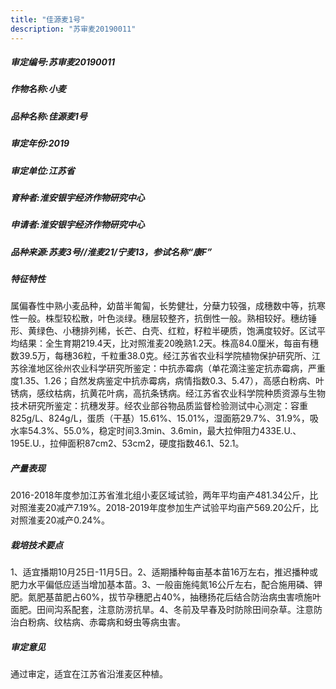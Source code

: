 ```yaml
---
title: "佳源麦1号"
description: "苏审麦20190011"
---
```

##### 审定编号:苏审麦20190011

##### 作物名称:小麦

##### 品种名称:佳源麦1号

##### 审定年份:2019

##### 审定单位:江苏省

##### 育种者:淮安银宇经济作物研究中心

##### 申请者:淮安银宇经济作物研究中心

##### 品种来源:苏麦3号//淮麦21/宁麦13，参试名称“康F”

##### 特征特性
属偏春性中熟小麦品种，幼苗半匍匐，长势健壮，分蘖力较强，成穗数中等，抗寒性一般。株型较松散，叶色淡绿。穗层较整齐，抗倒性一般。熟相较好。穗纺锤形、黄绿色、小穗排列稀，长芒、白壳、红粒，籽粒半硬质，饱满度较好。区试平均结果：全生育期219.4天，比对照淮麦20晚熟1.2天。株高84.0厘米，每亩有穗数39.5万，每穗36粒，千粒重38.0克。经江苏省农业科学院植物保护研究所、江苏徐淮地区徐州农业科学研究所鉴定：中抗赤霉病（单花滴注鉴定抗赤霉病，严重度1.35、1.26；自然发病鉴定中抗赤霉病，病情指数0.3、5.47），高感白粉病、叶锈病，感纹枯病，抗黄花叶病，高抗条锈病。经江苏省农业科学院种质资源与生物技术研究所鉴定：抗穗发芽。经农业部谷物品质监督检验测试中心测定：容重825g/L、824g/L，蛋质（干基）15.61%、15.01%，湿面筋29.7%、31.9%，吸水率54.3%、55.0%，稳定时间3.3min、3.6min，最大拉伸阻力433E.U.、195E.U.，拉伸面积87cm2、53cm2，硬度指数46.1、52.1。

##### 产量表现
2016-2018年度参加江苏省淮北组小麦区域试验，两年平均亩产481.34公斤，比对照淮麦20减产7.19%。2018-2019年度参加生产试验平均亩产569.20公斤，比对照淮麦20减产0.24%。

##### 栽培技术要点
1、适宜播期10月25日-11月5日。2、适期播种每亩基本苗16万左右，推迟播种或肥力水平偏低应适当增加基本苗。3、一般亩施纯氮16公斤左右，配合施用磷、钾肥。氮肥基苗肥占60%，拔节孕穗肥占40%，抽穗扬花后结合防治病虫害喷施叶面肥。田间沟系配套，注意防涝抗旱。4、冬前及早春及时防除田间杂草。注意防治白粉病、纹枯病、赤霉病和蚜虫等病虫害。

##### 审定意见
通过审定，适宜在江苏省沿淮麦区种植。
